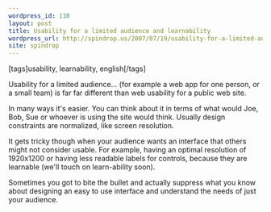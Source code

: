 ```yaml
---
wordpress_id: 110
layout: post
title: Usability for a limited audience and learnability
wordpress_url: http://spindrop.us/2007/07/19/usability-for-a-limited-audience-and-learnability/
site: spindrop
---
```

[tags]usability, learnability, english[/tags]

Usability for a limited audience... (for example a web app for one person, or a small team) is far far different than web usability for a public web site.  

In many ways it's easier.  You can think about it in terms of what would Joe, Bob, Sue or whoever is using the site would think.  Usually design constraints are normalized, like screen resolution.

It gets tricky though when your audience wants an interface that others might not consider usable.  For example, having an optimal resolution of 1920x1200 or having less readable labels for controls, because they are learnable (we'll touch on learn-ability soon).

Sometimes you got to bite the bullet and actually suppress what you know about designing an easy to use interface and understand the needs of just your audience.
